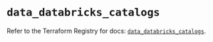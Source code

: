 # `data_databricks_catalogs`

Refer to the Terraform Registry for docs: [`data_databricks_catalogs`](https://registry.terraform.io/providers/databricks/databricks/1.76.0/docs/data-sources/catalogs).
